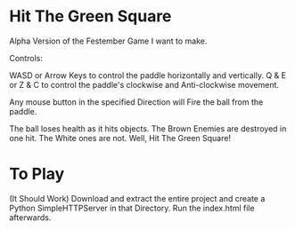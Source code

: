 # Hit The Green Square
Alpha Version of the Festember Game I want to make.

Controls:

WASD or Arrow Keys to control the paddle horizontally and vertically.
Q & E or Z & C to control the paddle's clockwise and Anti-clockwise movement.

Any mouse button in the specified Direction will Fire the ball from the paddle.

The ball loses health as it hits objects.
The Brown Enemies are destroyed in one hit.
The White ones are not.
Well, Hit The Green Square!

# To Play

(It Should Work)
Download and extract the entire project and create a Python SimpleHTTPServer in that Directory.
Run the index.html file afterwards.
